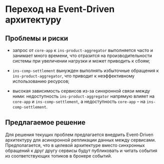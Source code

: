 # Переход на Event-Driven архитектуру

## Проблемы и риски

- запрос от `core-app` к `ins-product-aggregator` выполняется часто и занимает много времени, что отразится на производительности системы при увеличении нагрузки и может приводить к сбоям;

- `ins-comp-settlement` вынужден выполнять избыточные обращения к `ins-product-aggregator`, что приводит к неэффективному использованию ресурсов;

- высокая зависимость сервисов из-за синхронной связи между ними: недоступность `ins-product-aggregator` напрямую влияет на `core-app` и `ins-comp-settlement`, а недоступность `core-app` – на `ins-comp-settlement`.

## Предлагаемое решение

Для решения текущих проблем предлагается внедрить Event-Driven архитектуру для асинхронной репликации данных между сервисами. Предполагается, что в целевой архитектуре вместо синхронных обращений к друг другу сервисы будут публиковать и читать события из соответствующих топиков в брокере событий.
